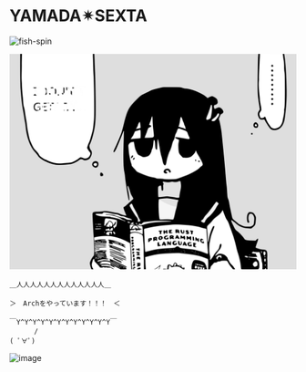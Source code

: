 # YAMADA✴︎SEXTA
![fish-spin](https://github.com/user-attachments/assets/9292db90-ece3-4f40-955d-63155fc61ea5)


![Shijima reading The Rust Programming Language](./assets/rust-2.1.svg)


```
＿人人人人人人人人人人人人人＿

＞　Archをやっています！！！　＜

￣Y^Y^Y^Y^Y^Y^Y^Y^Y^Y^Y^Y￣
      /
( ﾟ∀ﾟ)
```
![image](https://count.getloli.com/@yamada-sexta?name=yamada-sexta&theme=3d-num&padding=7&offset=0&align=top&scale=1&pixelated=1&darkmode=auto)
